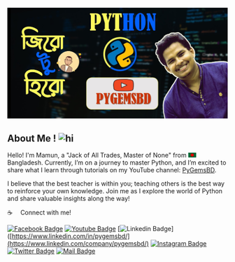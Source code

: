 ![Github Banner](assets/banner1.jpg)

## About Me ! <img src="assets/hello.gif" width="28px" alt="hi">


Hello! 
I'm Mamun, a "Jack of All Trades, Master of None" from <img src="assets/bangladesh.png" width="18"/> Bangladesh. Currently, I’m on a journey to master Python, and I’m excited to share what I learn through tutorials on my YouTube channel: [PyGemsBD](https://youtube.com/@pygemsbd).

I believe that the best teacher is within you; teaching others is the best way to reinforce your own knowledge. Join me as I explore the world of Python and share valuable insights along the way!



:coffee: &emsp;Connect with me!

[![Facebook Badge](https://img.shields.io/badge/Facebook-1877F2?style=for-the-badge&logo=facebook&logoColor=white)](https://facebook.com/pygemsbd) 
[![Youtube Badge](https://img.shields.io/badge/YouTube-FF0000?style=for-the-badge&logo=youtube&logoColor=white)](https://youtube.com/@pygemsbd) 
[![Linkedin Badge](https://img.shields.io/badge/LinkedIn-0077B5?style=for-the-badge&logo=linkedin&logoColor=white)]([https://www.linkedin.com/in/pygemsbd/](https://www.linkedin.com/company/pygemsbd/) 
[![Instagram Badge](https://img.shields.io/badge/Instagram-E4405F?style=for-the-badge&logo=instagram&logoColor=white)](https://instagram.com/pygemsbd) 
[![Twitter Badge](https://img.shields.io/badge/Twitter-1DA1F2?style=for-the-badge&logo=twitter&logoColor=white)](https://twitter.com/pygemsbd) 
[![Mail Badge](https://img.shields.io/badge/Gmail-D14836?style=for-the-badge&logo=gmail&logoColor=white)](mailto:pygemsbd@gmail.com)

